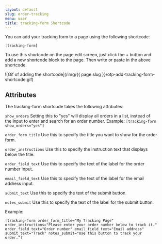 ```yaml
---
layout: default
slug: order-tracking
menu: user
title: tracking-form Shortcode
---
```

You can add your tracking form to a page using the following shortcode:

`[tracking-form]`

To use this shortcode on the page edit screen, just click the + button and add a new shortcode block to the page. Then write or paste in the above shortcode.

![Gif of adding the shortcode](/img/{{ page.slug }}/otp-add-tracking-form-shortcode.gif)

## Attributes

The tracking-form shortcode takes the following attributes:

`show_orders` Setting this to "yes" will display all orders in a list, instead of the input to enter and search for an order number. Example: `[tracking-form show_orders="yes"]`

`order_form_title` Use this to specify the title you want to show for the order form.

`order_instructions` Use this to specify the instruction text that displays below the title.

`order_field_text` Use this to specify the text of the label for the order number input.

`email_field_text` Use this to specify the text of the label for the email address input.

`submit_text` Use this to specify the text of the submit button.

`notes_submit` Use this to specify the text of the label for the submit button.

Example:

`[tracking-form order_form_title="My Tracking Page" order_instructions="Please enter your order number below to track it." order_field_text="Order number" email_field_text="Email address" submit_text="Track" notes_submit="Use this button to track your order."]`

